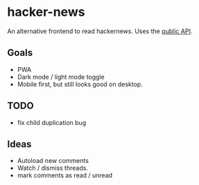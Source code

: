 # hacker-news

An alternative frontend to read hackernews. Uses the [public API](https://github.com/HackerNews/API).


## Goals
- PWA
- Dark mode / light mode toggle
- Mobile first, but still looks good on desktop.

## TODO
- fix child duplication bug
    
## Ideas
- Autoload new comments
- Watch / dismiss threads.
- mark comments as read / unread
